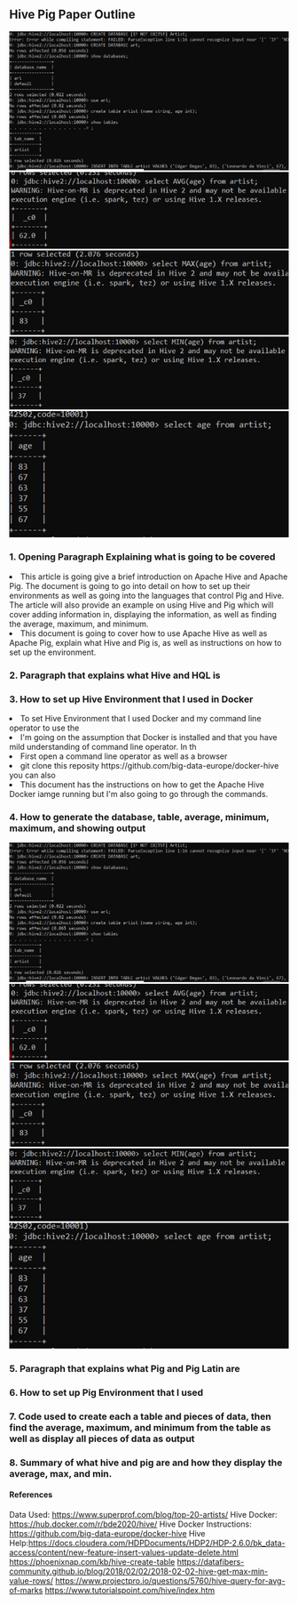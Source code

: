 ## Hive Pig Paper Outline


![Alt text](https://github.com/NicAllison/data603-sp22/blob/Paper_Outline/paper/Creating_database_and_table.jpg)
![Alt text](https://github.com/NicAllison/data603-sp22/blob/Paper_Outline/paper/Hive_Average_Output.jpg)
![Alt text](https://github.com/NicAllison/data603-sp22/blob/Paper_Outline/paper/Hive_Max_Output.jpg)
![Alt text](https://github.com/NicAllison/data603-sp22/blob/Paper_Outline/paper/Hive_Min_Output.jpg)
![Alt text](https://github.com/NicAllison/data603-sp22/blob/Paper_Outline/paper/Hive_Showing_all_age.jpg)

### 1. Opening Paragraph Explaining what is going to be covered
<li> This article is going give a brief introduction on Apache Hive and Apache Pig. The document is going to go into detail on how to set up their environments as well as going into the languages that control Pig and Hive. The article will also provide an example on using Hive and Pig which will cover adding information in, displaying the information, as well as finding the average, maximum, and minimum. </li>
<li> This document is going to cover how to use Apache Hive as well as Apache Pig, explain what Hive and Pig is, as well as instructions on how to set up the environment.</li>

### 2. Paragraph that explains what Hive and HQL is

### 3. How to set up Hive Environment that I used in Docker
<li> To set Hive Environment that I used Docker and my command line operator to use the </li>
<li> I'm going on the assumption that Docker is installed and that you have mild understanding of command line operator. In th</li>
<li> First open a command line operator as well as a browser </li>
<li> git clone this reposity https://github.com/big-data-europe/docker-hive you can also </li>
<li> This document has the instructions on how to get the Apache Hive Docker iamge running but I'm also going to go through the commands. </li>
  
### 4. How to generate the database, table, average, minimum, maximum, and showing output
![Alt text](https://github.com/NicAllison/data603-sp22/blob/Paper_Outline/paper/Creating_database_and_table.jpg)
![Alt text](https://github.com/NicAllison/data603-sp22/blob/Paper_Outline/paper/Hive_Average_Output.jpg)
![Alt text](https://github.com/NicAllison/data603-sp22/blob/Paper_Outline/paper/Hive_Max_Output.jpg)
![Alt text](https://github.com/NicAllison/data603-sp22/blob/Paper_Outline/paper/Hive_Min_Output.jpg)
![Alt text](https://github.com/NicAllison/data603-sp22/blob/Paper_Outline/paper/Hive_Showing_all_age.jpg)
### 5. Paragraph that explains what Pig and Pig Latin are
### 6. How to set up Pig Environment that I used
### 7. Code used to create each a table and pieces of data, then find the average, maximum, and minimum from the table as well as display all pieces of data as output
### 8. Summary of what hive and pig are and how they display the average, max, and min. 

#### References
Data Used: https://www.superprof.com/blog/top-20-artists/
Hive Docker: https://hub.docker.com/r/bde2020/hive/
Hive Docker Instructions: https://github.com/big-data-europe/docker-hive
Hive Help:https://docs.cloudera.com/HDPDocuments/HDP2/HDP-2.6.0/bk_data-access/content/new-feature-insert-values-update-delete.html
https://phoenixnap.com/kb/hive-create-table
https://datafibers-community.github.io/blog/2018/02/02/2018-02-02-hive-get-max-min-value-rows/
https://www.projectpro.io/questions/5760/hive-query-for-avg-of-marks
https://www.tutorialspoint.com/hive/index.htm

